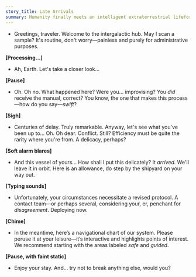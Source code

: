 ```yaml
---
story_title: Late Arrivals
summary: Humanity finally meets an intelligent extraterrestrial lifeform! 
---
```


- Greetings, traveler. Welcome to the intergalactic hub. May I scan a sample? It's routine, don't worry—painless and purely for administrative purposes.  

**[Processing...]**  
- Ah, Earth. Let's take a closer look...  

**[Pause]**  
- Oh. Oh no. What happened here? Were you... improvising? You *did* receive the manual, correct? You know, the one that makes this process—how do you say—*swift*?  

**[Sigh]**  
- Centuries of delay. Truly remarkable. Anyway, let's see what you've been up to... Oh. Oh dear. Conflict. Still? Efficiency must be quite the rarity where you're from. A delicacy, perhaps?  

**[Soft alarm blares]**  
- And this vessel of yours... How shall I put this delicately? It *arrived*. We'll leave it in orbit. Here is an allowance, do step by the shipyard on your way out.

**[Typing sounds]**  
- Unfortunately, your circumstances necessitate a revised protocol. A contact team—or perhaps several, considering your, er, penchant for *disagreement*. Deploying now.  

**[Chime]**  
- In the meantime, here’s a navigational chart of our system. Please peruse it at your leisure—it’s interactive and highlights points of interest. We recommend starting with the areas labeled *safe* and *guided*.  

**[Pause, with faint static]**  
- Enjoy your stay. And... try not to break anything else, would you?  

